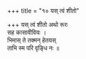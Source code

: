+++
title = "१० यस् त्वं शीतो"

+++
यस् त्वं शीतो अथो रूरः  
सह कासावीवियः ।  
भिमास् ते तक्मन् हेतयस्  
ताभि स्म परि वृङ्धि नः ॥